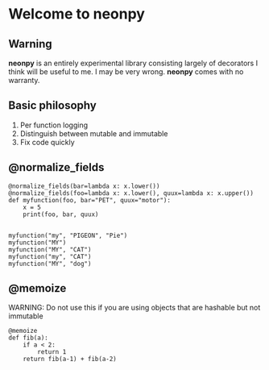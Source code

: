 # Welcome to **neonpy**

## Warning

**neonpy** is an entirely experimental library consisting largely of decorators I think will be useful to me.
I may be very wrong.  **neonpy** comes with no warranty.

## Basic philosophy

1. Per function logging
2. Distinguish between mutable and immutable
3. Fix code quickly


## @normalize_fields

```
@normalize_fields(bar=lambda x: x.lower())
@normalize_fields(foo=lambda x: x.lower(), quux=lambda x: x.upper())
def myfunction(foo, bar="PET", quux="motor"):
    x = 5
    print(foo, bar, quux)
    

myfunction("my", "PIGEON", "Pie")
myfunction("MY")
myfunction("MY", "CAT")
myfunction("my", "CAT")
myfunction("MY", "dog")
```

## @memoize

WARNING: Do not use this if you are using objects that are hashable but not immutable

```
@memoize
def fib(a):
    if a < 2:
        return 1
    return fib(a-1) + fib(a-2)
```
